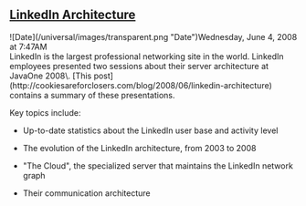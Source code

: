 ## [LinkedIn Architecture](/blog/2008/6/4/linkedin-architecture.html)

<div class="journal-entry-tag journal-entry-tag-post-title"><span class="posted-on">![Date](/universal/images/transparent.png "Date")Wednesday, June 4, 2008 at 7:47AM</span></div>

<div class="body">LinkedIn is the largest professional networking site in the world. LinkedIn employees presented two sessions about their server architecture at JavaOne 2008\. [This post](http://cookiesareforclosers.com/blog/2008/06/linkedin-architecture) contains a summary of these presentations.  

Key topics include:  

*   Up-to-date statistics about the LinkedIn user base and activity level

*   The evolution of the LinkedIn architecture, from 2003 to 2008

*   "The Cloud", the specialized server that maintains the LinkedIn network graph

*   Their communication architecture

</div>